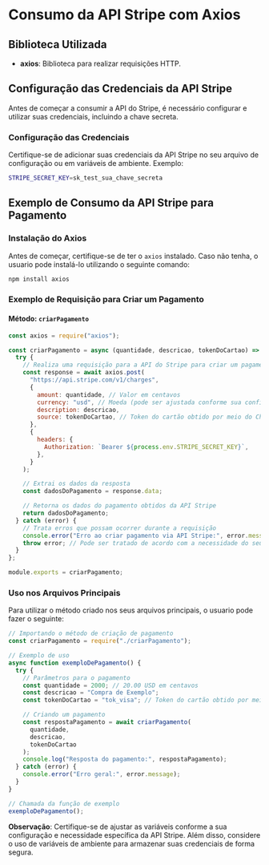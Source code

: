 # Consumo da API Stripe com Axios

## Biblioteca Utilizada

- **axios**: Biblioteca para realizar requisições HTTP.

## Configuração das Credenciais da API Stripe

Antes de começar a consumir a API do Stripe, é necessário configurar e utilizar suas credenciais, incluindo a chave secreta.

### Configuração das Credenciais

Certifique-se de adicionar suas credenciais da API Stripe no seu arquivo de configuração ou em variáveis de ambiente. Exemplo:

```bash
STRIPE_SECRET_KEY=sk_test_sua_chave_secreta
```

## Exemplo de Consumo da API Stripe para Pagamento

### Instalação do Axios

Antes de começar, certifique-se de ter o `axios` instalado. Caso não tenha, o usuario pode instalá-lo utilizando o seguinte comando:

```bash
npm install axios
```

### Exemplo de Requisição para Criar um Pagamento

#### Método: `criarPagamento`

```javascript
const axios = require("axios");

const criarPagamento = async (quantidade, descricao, tokenDoCartao) => {
  try {
    // Realiza uma requisição para a API do Stripe para criar um pagamento
    const response = await axios.post(
      "https://api.stripe.com/v1/charges",
      {
        amount: quantidade, // Valor em centavos
        currency: "usd", // Moeda (pode ser ajustada conforme sua configuração)
        description: descricao,
        source: tokenDoCartao, // Token do cartão obtido por meio do Checkout do Stripe
      },
      {
        headers: {
          Authorization: `Bearer ${process.env.STRIPE_SECRET_KEY}`,
        },
      }
    );

    // Extrai os dados da resposta
    const dadosDoPagamento = response.data;

    // Retorna os dados do pagamento obtidos da API Stripe
    return dadosDoPagamento;
  } catch (error) {
    // Trata erros que possam ocorrer durante a requisição
    console.error("Erro ao criar pagamento via API Stripe:", error.message);
    throw error; // Pode ser tratado de acordo com a necessidade do seu aplicativo
  }
};

module.exports = criarPagamento;
```

### Uso nos Arquivos Principais

Para utilizar o método criado nos seus arquivos principais, o usuario pode fazer o seguinte:

```javascript
// Importando o método de criação de pagamento
const criarPagamento = require("./criarPagamento");

// Exemplo de uso
async function exemploDePagamento() {
  try {
    // Parâmetros para o pagamento
    const quantidade = 2000; // 20.00 USD em centavos
    const descricao = "Compra de Exemplo";
    const tokenDoCartao = "tok_visa"; // Token do cartão obtido por meio do Checkout do Stripe

    // Criando um pagamento
    const respostaPagamento = await criarPagamento(
      quantidade,
      descricao,
      tokenDoCartao
    );
    console.log("Resposta do pagamento:", respostaPagamento);
  } catch (error) {
    console.error("Erro geral:", error.message);
  }
}

// Chamada da função de exemplo
exemploDePagamento();
```

**Observação**: Certifique-se de ajustar as variáveis conforme a sua configuração e necessidade específica da API Stripe. Além disso, considere o uso de variáveis de ambiente para armazenar suas credenciais de forma segura.
